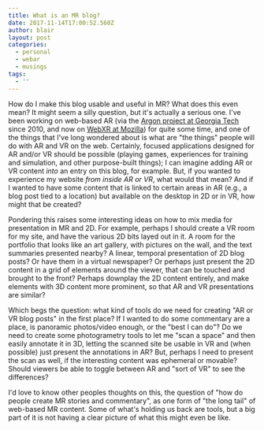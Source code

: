 ```yaml
---
title: What is an MR blog?
date: 2017-11-14T17:00:52.560Z
author: blair
layout: post
categories:
  - personal
  - webar
  - musings
tags:
  - ''
---
```

How do I make this blog usable and useful in MR? What does this even mean? It might seem a silly question, but it's actually a serious one.  I've been working on web-based AR (via the [Argon project at Georgia Tech](http://argon.gatech.edu) since 2010, and now on [WebXR at Mozilla](https://blog.mozilla.org/blog/2017/10/20/bringing-mixed-reality-web/)) for quite some time, and one of the things that I've long wondered about is what are "the things" people will do with AR and VR on the web.  Certainly, focused applications designed for AR and/or VR should be possible (playing games, experiences for training and simulation, and other purpose-built things);  I can imagine adding AR or VR content _into_ an entry on this blog, for example.  But, if you wanted to experience my website _from inside AR or VR_, what would that mean?  And if I wanted to have some content that is linked to certain areas in AR (e.g., a blog post tied to a location) but available on the desktop in 2D or in VR, how might that be created?

Pondering this raises some interesting ideas on how to mix media for presentation in MR and 2D.  For example, perhaps I should create a VR room for my site, and have the various 2D bits layed out in it.  A room for the portfolio that looks like an art gallery, with pictures on the wall, and the text summaries presented nearby?  A linear, temporal presentation of 2D blog posts?   Or have them in a virtual newspaper?  Or perhaps just present the 2D content in a grid of elements around the viewer, that can be touched and brought to the front?  Perhaps downplay the 2D content entirely, and make elements with 3D content more prominent, so that AR and VR presentations are similar?

Which begs the question:  what kind of tools do we need for creating "AR or VR blog posts" in the first place?  If I wanted to do some commentary are a place, is panoramic photos/video enough, or the "best I can do"?  Do we need to create some photogrametry tools to let me "scan a space" and then easily annotate it in 3D, letting the scanned site be usable in VR and (when possible) just present the annotations in AR?  But, perhaps I need to present the scan as well, if the interesting content was ephemeral or movable?  Should viewers be able to toggle between AR and "sort of VR" to see the differences?

I'd love to know other peoples thoughts on this, the question of "how do people create MR stories and commentary", as one form of "the long tail" of web-based MR content.  Some of what's holding us back are tools, but a big part of it is not having a clear picture of what this might even be like.
